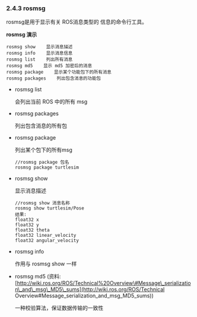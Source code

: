 ### 2.4.3 rosmsg

rosmsg是用于显示有关 ROS消息类型的 信息的命令行工具。

**rosmsg 演示**

```
rosmsg show    显示消息描述
rosmsg info    显示消息信息
rosmsg list    列出所有消息
rosmsg md5    显示 md5 加密后的消息
rosmsg package    显示某个功能包下的所有消息
rosmsg packages    列出包含消息的功能包
```

* rosmsg list

  会列出当前 ROS 中的所有 msg

* rosmsg packages

  列出包含消息的所有包

* rosmsg package

  列出某个包下的所有msg

  ```
  //rosmsg package 包名 
  rosmsg package turtlesim
  ```

* rosmsg show

  显示消息描述

  ```
  //rosmsg show 消息名称
  rosmsg show turtlesim/Pose
  结果:
  float32 x
  float32 y
  float32 theta
  float32 linear_velocity
  float32 angular_velocity
  ```

* rosmsg info

  作用与 rosmsg show 一样

* rosmsg md5 \(资料:[http://wiki.ros.org/ROS/Technical%20Overview\#Message\_serialization\_and\_msg\_MD5\_sums](http://wiki.ros.org/ROS/Technical Overview#Message_serialization_and_msg_MD5_sums)\)

  一种校验算法，保证数据传输的一致性



